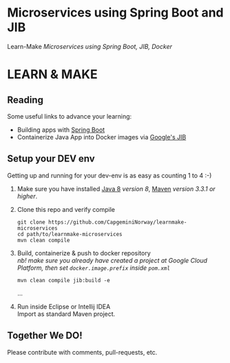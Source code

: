 Microservices using Spring Boot and JIB  
=======================================  

Learn-Make _Microservices using Spring Boot, JIB, Docker_           


# LEARN & MAKE  

## Reading   
Some useful links to advance your learning:     

- Building apps with [Spring Boot](https://spring.io/guides/gs/spring-boot/)       
- Containerize Java App into Docker images via [Google's JIB](https://github.com/GoogleContainerTools/jib/tree/master/jib-maven-plugin)               


## Setup your DEV env      

Getting up and running for your dev-env is as easy as counting 1 to 4 :-)     

1. Make sure you have installed [Java 8](http://www.oracle.com/technetwork/java/javase/downloads/index-jsp-138363.html) _version 8_, [Maven](https://maven.apache.org/index.html) _version 3.3.1 or higher_.        

2. Clone this repo and verify compile  

    ```
    git clone https://github.com/CapgeminiNorway/learnmake-microservices  
    cd path/to/learnmake-microservices  
    mvn clean compile  
    ```

3. Build, containerize & push to docker repository  
    _nb! make sure you already have created a project at Google Cloud Platform, then set `docker.image.prefix` inside `pom.xml`_      

    ```
    mvn clean compile jib:build -e
    ```    
    ...  

4. Run inside Eclipse or Intellij IDEA    
    Import as standard Maven project.        
 
## Together We DO!  
Please contribute with comments, pull-requests, etc.  
  
